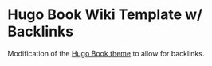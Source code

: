 # Hugo Book Wiki Template w/ Backlinks

Modification of the [Hugo Book theme](https://github.com/alex-shpak/hugo-book) to allow for backlinks.
